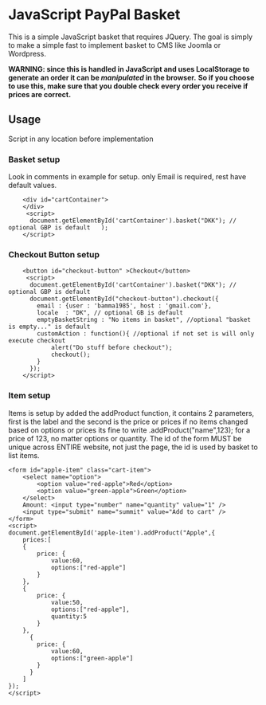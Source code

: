 # JavaScript PayPal Basket
This is a simple JavaScript basket that requires JQuery.
The goal is simply to make a simple fast to implement basket to CMS like Joomla or Wordpress.

**WARNING: since this is handled in JavaScript and uses LocalStorage to generate an order it can be _manipulated_ in the browser.**
**So if you choose to use this, make sure that you double check every order you receive if prices are correct.**

## Usage
Script in any location before implementation

### Basket setup
Look in comments in example for setup. only Email is required, rest have default values.
```
    <div id="cartContainer">
    </div>
     <script>
      document.getElementById('cartContainer').basket("DKK"); // optional GBP is default   );
    </script>
```

### Checkout Button setup
```
    <button id="checkout-button" >Checkout</button>
     <script>
      document.getElementById('cartContainer').basket("DKK"); // optional GBP is default   
      document.getElementById("checkout-button").checkout({
        email : {user : 'bamma1985', host : 'gmail.com'},
        locale  : "DK", // optional GB is default
        emptyBasketString : "No items in basket", //optional "basket is empty..." is default
        customAction : function(){ //optional if not set is will only execute checkout
            alert("Do stuff before checkout");
            checkout();
        }
      });
    </script>
```
### Item setup
Items is setup by added the addProduct function, it contains 2 parameters, first is the label and the second is the price or prices
if no items changed based on options or prices its fine to write .addProduct("name",123); for a price of 123, no matter options or quantity.
The id of the form MUST be unique across ENTIRE website, not just the page, the id is used by basket to list items.
```
<form id="apple-item" class="cart-item">
    <select name="option">
        <option value="red-apple">Red</option>
        <option value="green-apple">Green</option>
    </select>
    Amount:	<input type="number" name="quantity" value="1" />
    <input type="submit" name="summit" value="Add to cart" /> 
</form>
<script>
document.getElementById('apple-item').addProduct("Apple",{
    prices:[
    {
        price: {
            value:60,
            options:["red-apple"]
        }
    },
    {
        price: {
            value:50,
            options:["red-apple"],
            quantity:5
        }
    },
      {
        price: {
            value:60,
            options:["green-apple"]
        }
      }
    ]
});
</script>
```
